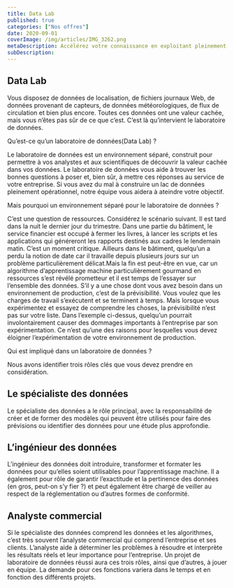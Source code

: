 ```yaml
---
title: Data Lab
published: true
categories: ["Nos offres"]
date: 2020-09-01
coverImage: /img/articles/IMG_3262.png
metaDescription: Accélérez votre connaissance en exploitant pleinement le potentiel de vos données.
subDescription: 
---
```

 
## Data Lab

Vous disposez de données de localisation, de fichiers journaux Web, de données provenant de capteurs, de données météorologiques, de flux de circulation et bien plus encore. Toutes ces données ont une valeur cachée, mais vous n’êtes pas sûr de ce que c’est. C’est là qu’intervient le laboratoire de données.

Qu’est-ce qu’un laboratoire de données(Data Lab) ?

Le laboratoire de données est un environnement séparé, construit pour permettre à vos analystes et aux scientifiques de découvrir la valeur cachée dans vos données. Le laboratoire de données vous aide à trouver les bonnes questions à poser et, bien sûr, à mettre ces réponses au service de votre entreprise. Si vous avez du mal à construire un lac de données pleinement opérationnel, notre équipe vous aidera à ateindre votre objectif.

Mais pourquoi un environnement séparé pour le laboratoire de données ?

C’est une question de ressources. Considérez le scénario suivant. Il est tard dans la nuit le dernier jour du trimestre. Dans une partie du bâtiment, le service financier est occupé à fermer les livres, à lancer les scripts et les applications qui généreront les rapports destinés aux cadres le lendemain matin. C’est un moment critique. Ailleurs dans le bâtiment, quelqu’un a perdu la notion de date car il travaille depuis plusieurs jours sur un problème particulièrement délicat.Mais la fin est peut-être en vue, car un algorithme d’apprentissage machine particulièrement gourmand en ressources s’est révélé prometteur et il est temps de l’essayer sur l’ensemble des données. S’il y a une chose dont vous avez besoin dans un environnement de production, c’est de la prévisibilité. Vous voulez que les charges de travail s’exécutent et se terminent à temps. Mais lorsque vous expérimentez et essayez de comprendre les choses, la prévisibilité n’est pas sur votre liste. Dans l’exemple ci-dessus, quelqu’un pourrait involontairement causer des dommages importants à l’entreprise par son expérimentation. Ce n’est qu’une des raisons pour lesquelles vous devez éloigner l’expérimentation de votre environnement de production.

Qui est impliqué dans un laboratoire de données ?

Nous avons identifier trois rôles clés que vous devez prendre en considération.

## Le spécialiste des données

Le spécialiste des données a le rôle principal, avec la responsabilité de créer et de former des modèles qui peuvent être utilisés pour faire des prévisions ou identifier des données pour une étude plus approfondie.

## L’ingénieur des données

L’ingénieur des données doit introduire, transformer et formater les données pour qu’elles soient utilisables pour l’apprentissage machine. Il a également pour rôle de garantir l’exactitude et la pertinence des données (en gros, peut-on s’y fier ?) et peut également être chargé de veiller au respect de la réglementation ou d’autres formes de conformité.

## Analyste commercial

Si le spécialiste des données comprend les données et les algorithmes, c’est très souvent l’analyste commercial qui comprend l’entreprise et ses clients. L’analyste aide à déterminer les problèmes à résoudre et interprète les résultats réels et leur importance pour l’entreprise. Un projet de laboratoire de données réussi aura ces trois rôles, ainsi que d’autres, à jouer en équipe. La demande pour ces fonctions variera dans le temps et en fonction des différents projets.
